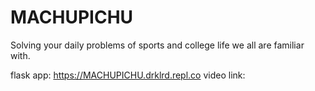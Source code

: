 # MACHUPICHU
Solving your daily problems of sports and college life we all are familiar with.

flask app: https://MACHUPICHU.drklrd.repl.co
video link: 
